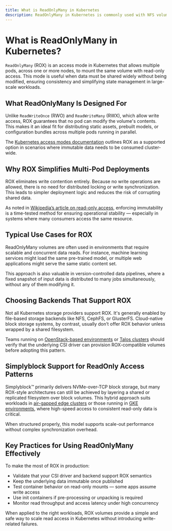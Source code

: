 ```yaml
---
title: What is ReadOnlyMany in Kubernetes
description: ReadOnlyMany in Kubernetes is commonly used with NFS volumes to distribute data like binaries or config maps across multiple read-only pods.
---
```

# What is ReadOnlyMany in Kubernetes?

`ReadOnlyMany` (ROX) is an access mode in Kubernetes that allows multiple pods, across one or more nodes, to mount the same volume with read-only access. This mode is useful when data must be shared widely without being modified, ensuring consistency and simplifying state management in large-scale workloads.

## What ReadOnlyMany Is Designed For

Unlike `ReadWriteOnce` (RWO) and `ReadWriteMany` (RWX), which allow write access, ROX guarantees that no pod can modify the volume's contents. This makes it an ideal fit for distributing static assets, prebuilt models, or configuration bundles across multiple pods running in parallel.

The [Kubernetes access modes documentation](https://kubernetes.io/docs/concepts/storage/persistent-volumes/#access-modes) outlines ROX as a supported option in scenarios where immutable data needs to be consumed cluster-wide.

## Why ROX Simplifies Multi-Pod Deployments

ROX eliminates write contention entirely. Because no write operations are allowed, there is no need for distributed locking or write synchronization. This leads to simpler deployment logic and reduces the risk of corrupting shared data.

As noted in [Wikipedia’s article on read-only access](https://en.wikipedia.org/wiki/Read-only), enforcing immutability is a time-tested method for ensuring operational stability — especially in systems where many consumers access the same resource.

## Typical Use Cases for ROX

ReadOnlyMany volumes are often used in environments that require scalable and concurrent data reads. For instance, machine learning services might load the same pre-trained model, or multiple web applications might serve the same static content set.

This approach is also valuable in version-controlled data pipelines, where a fixed snapshot of input data is distributed to many jobs simultaneously, without any of them modifying it.

## Choosing Backends That Support ROX

Not all Kubernetes storage providers support ROX. It's generally enabled by file-based storage backends like NFS, CephFS, or GlusterFS. Cloud-native block storage systems, by contrast, usually don’t offer ROX behavior unless wrapped by a shared filesystem.

Teams running on [OpenStack-based environments](https://www.simplyblock.io/supported-environments/openstack/) or [Talos clusters](https://www.simplyblock.io/supported-environments/talos/) should verify that the underlying CSI driver can provision ROX-compatible volumes before adopting this pattern.

## Simplyblock Support for ReadOnly Access Patterns

Simplyblock™ primarily delivers NVMe-over-TCP block storage, but many ROX-style architectures can still be achieved by layering a shared or replicated filesystem over block volumes. This hybrid approach suits workloads in [air-gapped edge clusters](https://www.simplyblock.io/supported-environments/edge-air-gapped-storage/) or those running in [GKE environments](https://www.simplyblock.io/supported-environments/gke/), where high-speed access to consistent read-only data is critical.

When structured properly, this model supports scale-out performance without complex synchronization overhead.

## Key Practices for Using ReadOnlyMany Effectively

To make the most of ROX in production:

- Validate that your CSI driver and backend support ROX semantics  
- Keep the underlying data immutable once published  
- Test container behavior on read-only mounts — some apps assume write access  
- Use init containers if pre-processing or unpacking is required  
- Monitor read throughput and access latency under high concurrency

When applied to the right workloads, ROX volumes provide a simple and safe way to scale read access in Kubernetes without introducing write-related failures.
